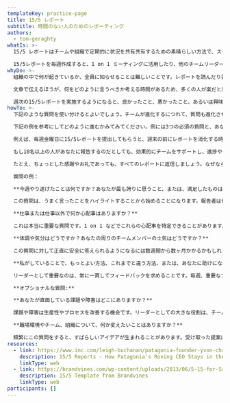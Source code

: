 ```yaml
---
templateKey: practice-page
title: 15/5 レポート
subtitle: 時間のない人のためのレポーティング
authors:
  - tom-geraghty
whatIs: >-
  15/5 レポートはチームや組織で定期的に状況を共有共有するための素晴らしい方法で、スクラムのデイリースクラムでたずねる質問に触発されたものです。これは、書く時間が15分以内、読む時間が5分以内になるようになっています。

  15/5レポートを毎週作成すると、1 on 1 ミーティングに活用したり、他のチームリーダーやマネジャーへの報告もしやすくなるでしょう。
whyDo: >-
  組織の中で何が起きているか、全員に知らせることは難しいことです。レポートを読んだり書いたりすることに多くの時間を費やしたいと思う人はいませんが、口頭でのコミュニケーションだけでは、たいへん時間がかかりますし、情報の粒度が粗くなったりや精度が低くなるリスクがあります。

  文章で伝えるほうが、何をどのように言うべきか考える時間があるため、多くの人が楽だと感じています。

  週次の15/5レポートを実施するようになると、良かったこと、悪かったこと、あるいは興味深かったことなどを報告するための場が常にあるようになります。
howTo: >-
  下記のような質問を使い分けるとよいでしょう。チームが進化するにつれて、質問も進化させていきましょう。

  下記の例を参考にしてどのように進むかみてみてください。例には3つの必須の質問と、あなたの考えや文脈を考慮した質問を追加してもよいでしょう。（答える側は「レポートすることはないです」などと宣言しても構いません）

  例えば、毎週金曜日に15/5レポートを提出してもらうと、週末の前にレポートを消化する時間が取れため、やりやすいかしれません。あなたのチームにとってベストなタイミングとケイデンス（回転数、頻度）を選んでください。チームには「書く日」まで書くのを待つのではなく、その週を通してメモを取っておくようにおすすめしましょう。そうすれば、何を書けばよいのかわかるので楽にレポートが書けます。

  もし10名以上の人があなたに報告するのだとしても、効果的にチームをサポートし、進捗やチャレンジ、機会について、あなた自身や組織が常に情報を得られるようにするには、この方法は非常に効果的です。

  たとえ、ちょっとした感謝やお礼であっても、すべてのレポートに返信しましょう。なぜなら、返信のないレポートを書くのは、モチベーションが下がってしまうからです。

  質問の例：

  **今週やり遂げたことは何ですか？あなたが最も誇りに思うこと、または、満足したものはなんですか？**

  この質問は、うまく言ったことをハイライトすることから始めることになります。報告者は仕事以外の成果も加えるよう、推奨されるべきです。

  **仕事または仕事以外で何か心配事はありますか？**

  これは本当に重要な質問です。1 on 1 などでこれらの心配事を特定できることがあります。もし複数の人から同じ心配事が上がってくるようであれば、大きくなりすぎる前に手を打つことができるでしょう。

  **体調や気分はどうですか？あなたの周りのチームメンバーの士気はどうですか？**

  この質問に対して正直に安全に答えられるようになるには数週間から数ヶ月かかるかもしれません。しかし、大変重要な質問です。これは、チームの文化や士気を把握するための重要な方法の一つです。

  **私がしていることで、もっとよい方法、これまでと違う方法、または、あなたに助けになる方法はないでしょうか？**

  リーダーとして重要なのは、常に一貫してフィードバックを求めることです。毎週、重要なフィードバックが得られるとは限りませんが、定期的にたずねることで、フィードバックを得るためのスペースを確保することができます。受け取ったフィードバックには、必ず前向きに反応し、行動してください。

  **オプショナルな質問:**

  **あなたが直面している課題や障害はどこにありますか？**

  課題や障害は生産性やプロセスを改善する機会です。リーダーとしての大きな役割は、チームが何にも邪魔されることなく仕事ができるようにすることです。

  **職場環境やチーム、組織について、何か変えたいことはありますか？**

  頻繁にこの質問をすると、すばらしいアイデアが生まれることがあります。受け取った提案は必ず行動に移すようにしましょう。
resources:
  - link: https://www.inc.com/leigh-buchanan/patagonia-founder-yvon-chouinard-15five.html
    description: 15/5 Reports - How Patagonia's Roving CEO Stays in the Loop
    linkType: web
  - link: https://brandvines.com/wp-content/uploads/2013/06/5-15-for-Sample-Report.pdf
    description: 15/5 Template from Brandvines
    linkType: web
participants: []
---
```

